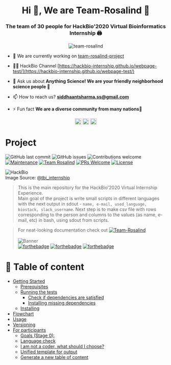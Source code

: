 <h1 align="center">Hi 👋, We are Team-Rosalind 💝</h1>
<h3 align="center">The team of 30 people for HackBio'2020 Virtual Bioinformatics Internship 🖨️</h3>

<p align="center"> <img src="https://komarev.com/ghpvc/?username=team-rosalind" alt="team-rosalind"/> </p>



- 🔭 We are currently working on [team-rosalind-project](team-rosalind-project)

- 👨‍💻 HackBio Channel [https://hackbio-internship.github.io/webpage-test/](https://hackbio-internship.github.io/webpage-test/)

- 💬 Ask us about **Anything Science! We are your friendly neighborhood science people 🔬**

- 📫 How to reach us? **siddhaantsharma.ss@gmail.com**

- ⚡ Fun fact **We are a diverse community from many nations🤗**




<p align="center">
<a href="https://twitter.com/tbi_internship" target="blank"><img align="center" src="https://cdn.jsdelivr.net/npm/simple-icons@3.0.1/icons/twitter.svg" alt="tbi_internship" height="20" width="20" /></a>
<a href="https://instagram.com/ssiddhaantsharma" target="blank"><img align="center" src="https://cdn.jsdelivr.net/npm/simple-icons@3.0.1/icons/instagram.svg" alt="ssiddhaantsharma" height="20" width="20" /></a>
<a href="https://www.youtube.com/c/ucrp4skeqrnbax0od3ybyt1w" target="blank"><img align="center" src="https://cdn.jsdelivr.net/npm/simple-icons@3.0.1/icons/youtube.svg" alt="ucrp4skeqrnbax0od3ybyt1w" height="20" width="20" /></a>
</p>

<p align="center">
 
</p>

# Project

![GitHub last commit](https://img.shields.io/github/last-commit/Team-Rosalind/team-rosalind-project)
![GitHub issues](https://img.shields.io/github/issues-raw/Team-Rosalind/team-rosalind-project)
![Contributions welcome](https://img.shields.io/badge/contributions-welcome-orange.svg)
 [![Maintenance](https://img.shields.io/badge/Maintained%3F-yes-green.svg)](https://github.com/Team-Rosalind/team-rosalind-project/graphs/commit-activity) [![Team Rosalind](https://img.shields.io/website-up-down-green-red/http/shields.io.svg)](https://team-rosalind.github.io/team-rosalind-project/)
[![PRs Welcome](https://img.shields.io/badge/PRs-welcome-brightgreen.svg?style=flat-square)](http://makeapullrequest.com)
[![License](https://img.shields.io/badge/license-MIT-blue.svg)](https://opensource.org/licenses/MIT)

 
![HackBio](https://github.com/Team-Rosalind/team-rosalind-project/blob/master/CPP_Task/HackBio.jfif) <br>
Image Source: [@tbi_internship](https://twitter.com/tbi_internship)

> This is the main repository for the HackBio'2020 Virtual Internship Experience. <br>
Main goal of the project is write small scripts in different languages with the next output in sdout - `name, e-mail, used_language, biostack, slack_username`. Next step is to make csv file with rows corresponding to the person and columns to the values (as name, e-mail, etc) in bash, using sdout from scripts. <br>

> For neat-looking documentation check out [![Team-Rosalind](https://img.shields.io/badge/webiste-live-brightgreen.svg?style=flat-square)](https://team-rosalind.github.io/team-rosalind-project/)<br><br> 
![Banner](https://github.com/navendu-pottekkat/awesome-readme/blob/master/header.png)<br>
[![forthebadge](https://forthebadge.com/images/badges/built-with-science.svg)](https://forthebadge.com)
[![forthebadge](https://forthebadge.com/images/badges/powered-by-electricity.svg)](https://forthebadge.com)
[![forthebadge](https://forthebadge.com/images/badges/makes-people-smile.svg)](https://forthebadge.com)


# 🚩 Table of content
- [Getting Started](#getting-started)
  * [Prerequisites](#prerequisites)
  * [Running the tests](#running-the-tests)
    + [Check if dependencies are satisfied](#check-if-dependencies-are-satisfied)
    + [Installing missing dependencies](#installing-missing-dependencies)
  * [Installing](#installing)
- [Flowchart](#flowchart)
- [Usage](#usage)
- [Versioning](#versioning)
- [For participants](#for-participants)
  * [Goals (Stage 0):](#goals--stage-0--)
  * [Language check](#language-check)
  * [I am not a coder, what should I choose?](#i-am-not-a-coder--what-should-i-choose-)
  * [Unified template for output](#unified-template-for-output)
  * [Generate a new table of content](#generate-a-new-table-of-content)
